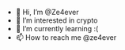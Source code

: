 - 👋 Hi, I’m @Ze4ever
- 👀 I’m interested in crypto
- 🌱 I’m currently learning :(
- 📫 How to reach me @ze4ever

<!---
Ze4ever/Ze4ever is a ✨ special ✨ repository because its `README.md` (this file) appears on your GitHub profile.
You can click the Preview link to take a look at your changes.
--->
